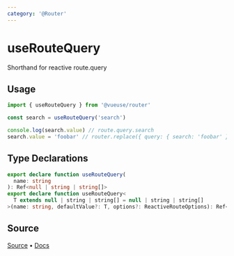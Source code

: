 ```yaml
---
category: '@Router'
---
```


# useRouteQuery

Shorthand for reactive route.query

## Usage

```ts
import { useRouteQuery } from '@vueuse/router'

const search = useRouteQuery('search')

console.log(search.value) // route.query.search
search.value = 'foobar' // router.replace({ query: { search: 'foobar' } })
```


<!--FOOTER_STARTS-->
## Type Declarations

```typescript
export declare function useRouteQuery(
  name: string
): Ref<null | string | string[]>
export declare function useRouteQuery<
  T extends null | string | string[] = null | string | string[]
>(name: string, defaultValue?: T, options?: ReactiveRouteOptions): Ref<T>
```

## Source

[Source](https://github.com/vueuse/vueuse/blob/master/packages/router/useRouteQuery/index.ts) • [Docs](https://github.com/vueuse/vueuse/blob/master/packages/router/useRouteQuery/index.md)


<!--FOOTER_ENDS-->